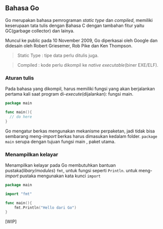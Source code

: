 
## Bahasa Go

Go merupakan bahasa pemrograman _static type_ dan _compiled_, memiliki keserupaan tata tulis dengan Bahasa C dengan tambahan fitur yaitu GC(garbage collector) dan lainya.

Muncul ke public pada 10 November 2009, Go diperkasai oleh Google dan didesain oleh Robert Griesemer, Rob Pike dan Ken Thompson.

> Static Type : tipe data perlu ditulis juga.

> Compiled : kode perlu dikompil ke _native executable_(biner EXE/ELF).

### Aturan tulis

Pada bahasa yang dikompil, harus memiliki fungsi yang akan berjalankan pertama kali saat program di-_execute_(dijalankan): fungsi main.

```go
package main

func main(){
  // do here
}
```
Go mengatur berkas mengunakan mekanisme perpaketan, jadi tidak bisa sembarang meng-_import_ berkas harus dimasukan kedalam folder. `package main` serupa dengan tujuan fungsi main , paket utama.

### Menampilkan kelayar
Menampilkan kelayar pada Go membutuhkan bantuan pustaka(_libary_/_modules_)  `fmt`, untuk fungsi seperti `Println`. untuk meng-_import_ pustaka mengunakan kata kunci `import`

```go
package main

import "fmt"

func main(){
	fmt.Println("Hello dari Go")
}
```

[WIP]
